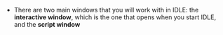 - There are two main windows that you will work with in IDLE: the <strong>interactive window</strong>, which is the one that opens when you start IDLE, and the <strong>script window</strong>
